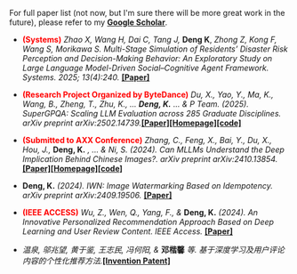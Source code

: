For full paper list (not now, but I'm sure there will be more great work in the future), please refer to my [**Google Scholar**](https://scholar.google.com/citations?user=WsJD-ukAAAAJ).

- <strong style="color:red;">**(Systems)**</strong> *Zhao X, Wang H, Dai C, Tang J,* **Deng K**, *Zhong Z, Kong F, Wang S, Morikawa S. Multi-Stage Simulation of Residents’ Disaster Risk Perception and Decision-Making Behavior: An Exploratory Study on Large Language Model-Driven Social–Cognitive Agent Framework. Systems. 2025; 13(4):240.* [**[Paper]**](https://www.mdpi.com/2079-8954/13/4/240)

- <strong style="color:red;">**(Research Project Organized by ByteDance)**</strong> *Du, X., Yao, Y., Ma, K., Wang, B., Zheng, T., Zhu, K., ... **Deng, K.** ... & P Team. (2025). SuperGPQA: Scaling LLM Evaluation across 285 Graduate Disciplines. arXiv preprint arXiv:2502.14739.*[**[Paper]**](https://arxiv.org/abs/2502.14739)[**[Homepage]**](https://supergpqa.github.io)[**[code]**](https://github.com/SuperGPQA/SuperGPQA)


- <strong style="color:red;">**(Submitted to AXX Conference)**</strong> *Zhang, C., Feng, X., Bai, Y., Du, X., Hou, J.,* **Deng, K.** *, ... & Ni, S. (2024). Can MLLMs Understand the Deep Implication Behind Chinese Images?. arXiv preprint arXiv:2410.13854.*[**[Paper]**](https://arxiv.org/abs/2410.13854)[**[Homepage]**](https://cii-bench.github.io/)[**[code]**](https://github.com/MING-ZCH/CII-Bench)


- **Deng, K.** *(2024). IWN: Image Watermarking Based on Idempotency. arXiv preprint arXiv:2409.19506.* [**[Paper]**](https://arxiv.org/abs/2409.19506)


- <strong style="color:red;">**(IEEE ACCESS)**</strong> *Wu, Z., Wen, Q., Yang, F., &* **Deng, K.** *(2024). An Innovative Personalized Recommendation Approach Based on Deep Learning and User Review Content. IEEE Access.* [**[Paper]**](https://ieeexplore.ieee.org/abstract/document/10643549)


<!-- - **Deng, K.** *, Lei, J., Li, X., Shuai, S., Lin, M., & Li, S. (2023, November). An improved lightweight segmentation neural network for dermoscopic lesion images based on knowledge distillation. In 2023 International Conference on Image Processing, Computer Vision and Machine Learning (ICICML) (pp. 268-271). IEEE.* [**[Paper]**](https://ieeexplore.ieee.org/abstract/document/10424947) -->


- *温泉, 邬兆望, 黄于鉴, 王志民, 冯何阳, &* **邓楷馨** *等. 基于深度学习及用户评论内容的个性化推荐方法.*[**[Invention Patent]**](https://xueshu.baidu.com/usercenter/paper/show?paperid=130s0080qs640mx0nm7t0x40k3662202&site=xueshu_se)
